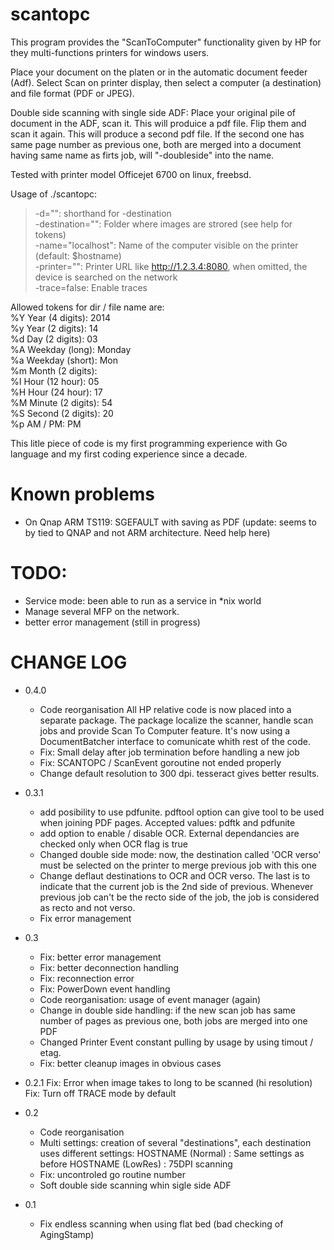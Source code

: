 scantopc
==========

This program provides the "ScanToComputer" functionality given by HP for they multi-functions printers for windows users.

Place your document on the platen or in the automatic document feeder (Adf). Select Scan on printer display, then select a computer (a destination) and file format (PDF or JPEG).

Double side scanning with single side ADF: 
Place your original pile of document in the ADF, scan it. This will produice a pdf file.
Flip them and scan it again. This will produce a second pdf file. If the second one has same page number as previous one, both are merged into a document having same name as firts job, will "-doubleside" into the name.



Tested with printer model Officejet 6700 on linux, freebsd.


Usage of ./scantopc:  
>   -d="": shorthand for -destination  
>   -destination="": Folder where images are strored (see help for tokens)  
>   -name="localhost": Name of the computer visible on the printer (default: $hostname)  
>   -printer="": Printer URL like http://1.2.3.4:8080, when omitted, the device is searched on the network  
>   -trace=false: Enable traces  

Allowed tokens for dir / file name are:  
	%Y  Year (4 digits):      2014  
	%y  Year (2 digits):      14	     
	%d  Day (2 digits):       03  
	%A  Weekday (long):       Monday  
	%a  Weekday (short):      Mon  
	%m  Month (2 digits):       
	%I  Hour (12 hour):       05  
	%H  Hour (24 hour):       17  
	%M  Minute (2 digits):    54  
	%S  Second (2 digits):    20  
	%p  AM / PM:              PM  


This litle piece of code is my first programming experience with Go language and my first coding experience since a decade.

# Known problems
- On Qnap ARM TS119:  SGEFAULT with saving as PDF (update: seems to by tied to QNAP and not ARM architecture. Need help here)

# TODO: 
- Service mode: been able to run as a service in *nix world
- Manage several MFP on the network.
- better error management (still in progress)

# CHANGE LOG
* 0.4.0
	- Code reorganisation
		All HP relative code is now placed into a separate package. The package localize the scanner, handle scan jobs and provide Scan To Computer feature. It's now using a DocumentBatcher interface to comunicate whith rest of the code.
	- Fix: Small delay after job termination before handling a new job
	- Fix: SCANTOPC / ScanEvent goroutine not ended properly
	- Change default resolution to 300 dpi. tesseract gives better results. 	

* 0.3.1
	- add posibility to use pdfunite. pdftool option can give tool to be used when joining PDF pages. Accepted values: pdftk and pdfunite
	- add option to enable / disable OCR. External dependancies are checked only when OCR flag is true
	- Changed double side mode: now, the destination called 'OCR verso' must be selected on the printer to merge previous job with this one
	- Change deflaut destinations to OCR and OCR verso. The last is to indicate that the current job is the 2nd side of previous. Whenever  previous job can't be the recto side of the job, the job is considered as recto and not verso. 
	- Fix error management 
* 0.3
	- Fix: better error management 
	- Fix: better deconnection handling  
	- Fix: reconnection error  
	- Fix: PowerDown event handling  
	- Code reorganisation: usage of event manager (again)  
	- Change in double side handling: if the new scan job has same number of pages as previous one, both jobs are merged into one PDF  
	- Changed Printer Event constant pulling by usage by using timout / etag.  
	- Fix: better cleanup images in obvious cases
	 
* 0.2.1
	Fix: Error when image takes to long to be scanned (hi resolution)
	Fix: Turn off TRACE mode by default 
* 0.2
	- Code reorganisation
	- Multi settings: creation of several "destinations", each destination uses different settings:
		HOSTNAME (Normal) : Same settings as before
		HOSTNAME (LowRes) : 75DPI scanning 
	- Fix: uncontroled go routine number
	- Soft double side scanning whin sigle side ADF
* 0.1
	- Fix endless scanning when using flat bed (bad checking of AgingStamp)

